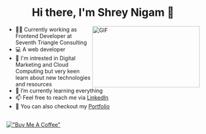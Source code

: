 <h1 align="center"> Hi there, I'm Shrey Nigam 👋</h1>

<img align="right" alt="GIF" src="https://user-images.githubusercontent.com/54352598/178420933-0702e404-13a0-4459-8db4-691aee4a6f14.gif" width="280" height="160" />

- 👨‍💻 Currently working as Frontend Developer at Seventh Triangle Consulting 
- 💻 A web developer
- 👯 I'm intrested in Digital Marketing and Cloud Computing but very keen learn about new technologies and resources
- 🌱 I’m currently learning everything 
- 📫 Feel free to reach me via [LinkedIn](https://www.linkedin.com/in/shrey6162/)
- 🤗 You can also checkout my [Portfolio](https://shrey6162.netlify.app/)
<br><br>

[!["Buy Me A Coffee"](https://www.buymeacoffee.com/assets/img/custom_images/orange_img.png)](https://www.buymeacoffee.com/shreynigam)
